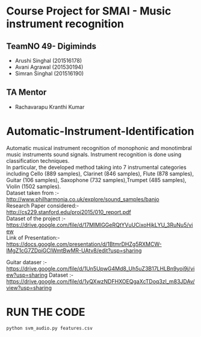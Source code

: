 Course Project for SMAI - Music instrument recognition 
=======================================================

TeamNO 49- Digiminds
------------------------
* Arushi Singhal (201516178)
* Avani Agrawal (201530194) 
* Simran Singhal (201516190) 

TA Mentor
---------
* Rachavarapu Kranthi Kumar 

# Automatic-Instrument-Identification
Automatic musical instrument recognition of monophonic and monotimbral music instruments sound signals. Instrument recognition is done using classification techniques. <br />
In particular, the developed method taking into 7 instrumental categories including Cello  (889 samples), Clarinet (846 samples), Flute (878 samples), Guitar (106 samples), Saxophone (732 samples),Trumpet (485 samples), Violin (1502 samples). <br />
Dataset taken from :- http://www.philharmonia.co.uk/explore/sound_samples/banjo <br />
Research Paper considered:- http://cs229.stanford.edu/proj2015/010_report.pdf <br />
Dataset of the project :- https://drive.google.com/file/d/17MlMlGGeRQtYVuUCixoHjkLYU_3RuNu5/view <br />
Link of Presentation:- https://docs.google.com/presentation/d/1BtmrDHZg5RXMCW-lMgZ1cG7ZDpiGClWmtBwMR-UAtv8/edit?usp=sharing <br />

Guitar dataser :- https://drive.google.com/file/d/1Un5UpwG4Md8_Uh5uZ3B17LHLBn9yoi9j/view?usp=sharing
Dataset :- https://drive.google.com/file/d/1yQXwzNDFHXOEQgaXcTDoq3zl_m83JDAv/view?usp=sharing

# RUN THE CODE
```
python svm_audio.py features.csv
```
